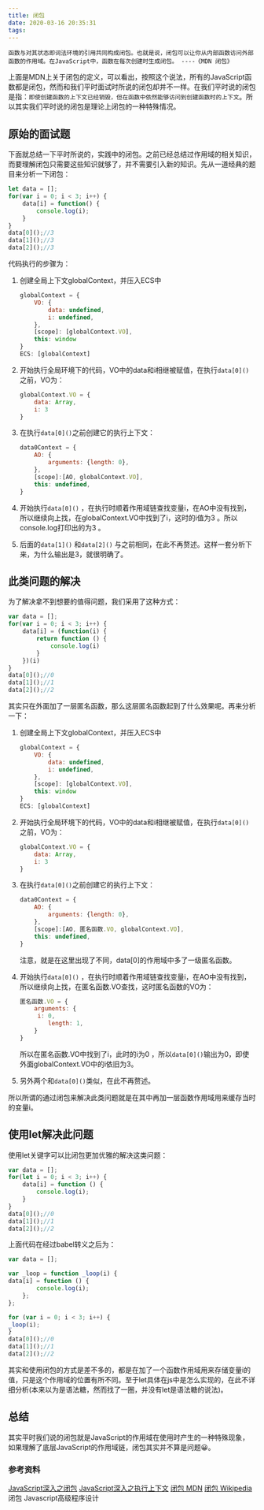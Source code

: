 ```yaml
---
title: 闭包
date: 2020-03-16 20:35:31
tags:
---
```


	函数与对其状态即词法环境的引用共同构成闭包。也就是说，闭包可以让你从内部函数访问外部函数的作用域。在JavaScript中，函数在每次创建时生成闭包。 ----《MDN 闭包》

上面是MDN上关于闭包的定义，可以看出，按照这个说法，所有的JavaScript函数都是闭包，然而和我们平时面试时所说的闭包却并不一样。在我们平时说的闭包是指：`即使创建函数的上下文已经销毁，但在函数中依然能够访问到创建函数时的上下文`。所以其实我们平时说的闭包是理论上闭包的一种特殊情况。

## 原始的面试题

下面就总结一下平时所说的，实践中的闭包。之前已经总结过作用域的相关知识，而要理解闭包只需要这些知识就够了，并不需要引入新的知识。先从一道经典的题目来分析一下闭包：

```js
let data = [];
for(var i = 0; i < 3; i++) {
	data[i] = function() {
		console.log(i);
    }
}
data[0]();//3
data[1]();//3
data[2]();//3
```

代码执行的步骤为：

1. 创建全局上下文globalContext，并压入ECS中

   ```js
   globalContext = {
       VO: {
           data: undefined,
           i: undefined,
       },
       [scope]: [globalContext.VO],
       this: window
   }
   ECS: [globalContext]
   ```

2. 开始执行全局环境下的代码，VO中的data和i相继被赋值，在执行`data[0]()`之前，VO为：

   ```js
   globalContext.VO = {
       data: Array,
       i: 3
   }
   ```

3. 在执行`data[0]()`之前创建它的执行上下文：

   ```js
   data0Context = {
       AO: {
           arguments: {length: 0},
       },
       [scope]:[AO, globalContext.VO],
       this: undefined,
   }
   ```

4. 开始执行`data[0]()` ，在执行时顺着作用域链查找变量i，在AO中没有找到，所以继续向上找，在globalContext.VO中找到了i，这时的i值为3 。所以console.log打印出的为3 。

5. 后面的`data[1]()` 和`data[2]()` 与之前相同，在此不再赘述。这样一套分析下来，为什么输出是3，就很明确了。

## 此类问题的解决

为了解决拿不到想要的值得问题，我们采用了这种方式：

```js
var data = [];
for(var i = 0; i < 3; i++) {
    data[i] = (function(i) {
        return function () {
            console.log(i)
        }
    })(i)
}
data[0]();//0
data[1]();//1
data[2]();//2
```

其实只在外面加了一层匿名函数，那么这层匿名函数起到了什么效果呢。再来分析一下：

1. 创建全局上下文globalContext，并压入ECS中

   ```js
   globalContext = {
       VO: {
           data: undefined,
           i: undefined,
       },
       [scope]: [globalContext.VO],
       this: window
   }
   ECS: [globalContext]
   ```

2. 开始执行全局环境下的代码，VO中的data和i相继被赋值，在执行`data[0]()`之前，VO为：

   ```js
   globalContext.VO = {
       data: Array,
       i: 3
   }
   ```

3. 在执行`data[0]()`之前创建它的执行上下文：

   ```js
   data0Context = {
       AO: {
           arguments: {length: 0},
       },
       [scope]:[AO, 匿名函数.VO, globalContext.VO],
       this: undefined,
   }
   ```

   注意，就是在这里出现了不同，data[0]的作用域中多了一级匿名函数。

4. 开始执行`data[0]()` ，在执行时顺着作用域链查找变量i，在AO中没有找到，所以继续向上找，在匿名函数.VO查找，这时匿名函数的VO为：

   ```js
   匿名函数.VO = {
       arguments: {
   		i: 0,
           length: 1,
       }
   }
   ```

   所以在匿名函数.VO中找到了i，此时的i为0 ，所以`data[0]()`输出为0，即使外面globalContext.VO中的i依旧为3。

5. 另外两个和`data[0]()`类似，在此不再赘述。

所以所谓的通过闭包来解决此类问题就是在其中再加一层函数作用域用来缓存当时的变量i。

## 使用let解决此问题

使用let关键字可以比闭包更加优雅的解决这类问题：

```js
var data = [];
for(let i = 0; i < 3; i++) {
    data[i] = function () {
        console.log(i);
    }
}
data[0]();//0
data[1]();//1
data[2]();//2	
```

上面代码在经过babel转义之后为：

```js
var data = [];

var _loop = function _loop(i) {
data[i] = function () {
		console.log(i);
	};
};

for (var i = 0; i < 3; i++) {
_loop(i);
}
data[0]();//0
data[1]();//1
data[2]();//2	
```

其实和使用闭包的方式是差不多的，都是在加了一个函数作用域用来存储变量i的值，只是这个作用域的位置有所不同。至于let具体在js中是怎么实现的，在此不详细分析(本来以为是语法糖，然而找了一圈，并没有let是语法糖的说法)。

## 总结

其实平时我们说的闭包就是JavaScript的作用域在使用时产生的一种特殊现象，如果理解了底层JavaScript的作用域链，闭包其实并不算是问题😀。


### 参考资料
[JavaScript深入之闭包](https://github.com/mqyqingfeng/Blog/issues/9)
[JavaScript深入之执行上下文](https://github.com/mqyqingfeng/Blog/issues/8)
[闭包 MDN](https://developer.mozilla.org/zh-CN/docs/Web/JavaScript/Closures)
[闭包 Wikipedia](https://en.wikipedia.org/wiki/Closure_(computer_programming))
闭包 Javascript高级程序设计